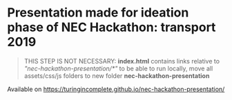 # Presentation made for ideation phase of NEC Hackathon: transport 2019

> THIS STEP IS NOT NECESSARY: **index.html** contains links relative to _"nec-hackathon-presentation/*"_ to be able to run locally, move all assets/css/js folders to new folder **nec-hackathon-presentation**

Available on https://turingincomplete.github.io/nec-hackathon-presentation/
